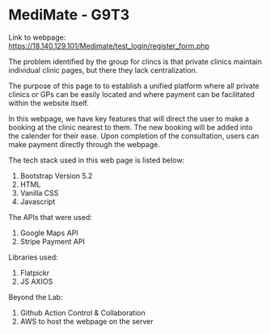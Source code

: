 # MediMate - G9T3
Link to webpage: https://18.140.129.101/Medimate/test_login/register_form.php

The problem identified by the group for clincs is that private clinics maintain individual clinic pages, but there they lack centralization.

The purpose of this page to to establish a unified platform where all private clinics or GPs can be easily located and where payment can be facilitated within the website itself.

In this webpage, we have key features that will direct the user to make a booking at the clinic nearest to them. The new booking will be added into the calender for their ease. Upon completion of the consultation, users can make payment directly through the webpage. 

The tech stack used in this web page is listed below:
1. Bootstrap Version 5.2
2. HTML
3. Vanilla CSS
4. Javascript

The APIs that were used:
1. Google Maps API
2. Stripe Payment API

Libraries used:
1. Flatpickr
2. JS AXIOS

Beyond the Lab:
1. Github Action Control & Collaboration
2. AWS to host the webpage on the server

